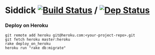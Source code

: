 # Siddick [![Build Status](https://secure.travis-ci.org/siddick/siddick.png)](http://travis-ci.org/siddick/siddick) / [![Dep Status](https://gemnasium.com/siddick/siddick.png)](http://gemnasium.com/siddick/siddick)


### Deploy on Heroku

```
git remote add heroku git@heroku.com:<your-project-repo>.git
git fetch heroku master:heroku
rake deploy_on_heroku
heroku run "rake db:migrate"
```

